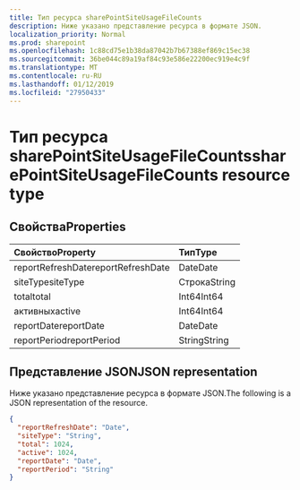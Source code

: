 ```yaml
---
title: Тип ресурса sharePointSiteUsageFileCounts
description: Ниже указано представление ресурса в формате JSON.
localization_priority: Normal
ms.prod: sharepoint
ms.openlocfilehash: 1c88cd75e1b38da87042b7b67388ef869c15ec38
ms.sourcegitcommit: 36be044c89a19af84c93e586e22200ec919e4c9f
ms.translationtype: MT
ms.contentlocale: ru-RU
ms.lasthandoff: 01/12/2019
ms.locfileid: "27950433"
---
```

# <a name="sharepointsiteusagefilecounts-resource-type"></a><span data-ttu-id="be6ce-103">Тип ресурса sharePointSiteUsageFileCounts</span><span class="sxs-lookup"><span data-stu-id="be6ce-103">sharePointSiteUsageFileCounts resource type</span></span>

## <a name="properties"></a><span data-ttu-id="be6ce-104">Свойства</span><span class="sxs-lookup"><span data-stu-id="be6ce-104">Properties</span></span>

| <span data-ttu-id="be6ce-105">Свойство</span><span class="sxs-lookup"><span data-stu-id="be6ce-105">Property</span></span>          | <span data-ttu-id="be6ce-106">Тип</span><span class="sxs-lookup"><span data-stu-id="be6ce-106">Type</span></span>   |
| :---------------- | :----- |
| <span data-ttu-id="be6ce-107">reportRefreshDate</span><span class="sxs-lookup"><span data-stu-id="be6ce-107">reportRefreshDate</span></span> | <span data-ttu-id="be6ce-108">Date</span><span class="sxs-lookup"><span data-stu-id="be6ce-108">Date</span></span>   |
| <span data-ttu-id="be6ce-109">siteType</span><span class="sxs-lookup"><span data-stu-id="be6ce-109">siteType</span></span>          | <span data-ttu-id="be6ce-110">Строка</span><span class="sxs-lookup"><span data-stu-id="be6ce-110">String</span></span> |
| <span data-ttu-id="be6ce-111">total</span><span class="sxs-lookup"><span data-stu-id="be6ce-111">total</span></span>             | <span data-ttu-id="be6ce-112">Int64</span><span class="sxs-lookup"><span data-stu-id="be6ce-112">Int64</span></span>  |
| <span data-ttu-id="be6ce-113">активных</span><span class="sxs-lookup"><span data-stu-id="be6ce-113">active</span></span>            | <span data-ttu-id="be6ce-114">Int64</span><span class="sxs-lookup"><span data-stu-id="be6ce-114">Int64</span></span>  |
| <span data-ttu-id="be6ce-115">reportDate</span><span class="sxs-lookup"><span data-stu-id="be6ce-115">reportDate</span></span>        | <span data-ttu-id="be6ce-116">Date</span><span class="sxs-lookup"><span data-stu-id="be6ce-116">Date</span></span>   |
| <span data-ttu-id="be6ce-117">reportPeriod</span><span class="sxs-lookup"><span data-stu-id="be6ce-117">reportPeriod</span></span>      | <span data-ttu-id="be6ce-118">String</span><span class="sxs-lookup"><span data-stu-id="be6ce-118">String</span></span> |

## <a name="json-representation"></a><span data-ttu-id="be6ce-119">Представление JSON</span><span class="sxs-lookup"><span data-stu-id="be6ce-119">JSON representation</span></span>

<span data-ttu-id="be6ce-120">Ниже указано представление ресурса в формате JSON.</span><span class="sxs-lookup"><span data-stu-id="be6ce-120">The following is a JSON representation of the resource.</span></span>

<!-- {
  "blockType": "resource",
  "@odata.type": "microsoft.graph.sharePointSiteUsageFileCounts"
} -->

```json
{
  "reportRefreshDate": "Date", 
  "siteType": "String", 
  "total": 1024, 
  "active": 1024, 
  "reportDate": "Date", 
  "reportPeriod": "String"
}
```
